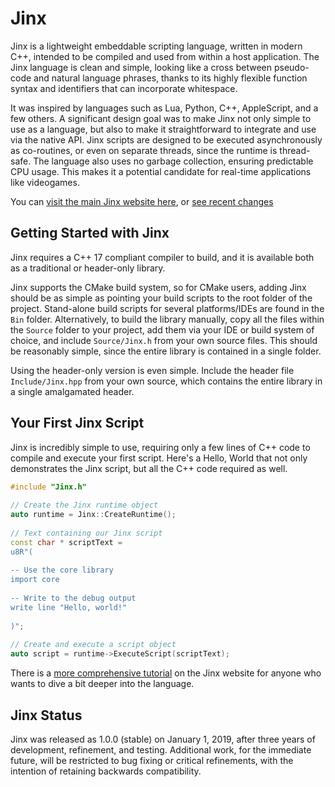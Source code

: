 # Jinx

Jinx is a lightweight embeddable scripting language, written in modern C++, intended to be compiled and used from within a host application.  The Jinx language is clean and simple, looking like a cross between pseudo-code and natural language phrases, thanks to its highly flexible function syntax and identifiers that can incorporate whitespace. 

It was inspired by languages such as Lua, Python, C++, AppleScript, and a few others.  A significant design goal was to make Jinx not only simple to use as a language, but also to make it straightforward to integrate and use via the native API.  Jinx scripts are designed to be executed asynchronously as co-routines, or even on separate threads, since the runtime is thread-safe.  The language also uses no garbage collection, ensuring predictable CPU usage.  This makes it a potential candidate for real-time applications like videogames.

You can [visit the main Jinx website here](http://www.jinx-lang.org/), or [see recent changes](https://github.com/JamesBoer/Jinx/blob/master/Docs/Changelog.md)

## Getting Started with Jinx

Jinx requires a C++ 17 compliant compiler to build, and it is available both as a traditional or header-only library.  

Jinx supports the CMake build system, so for CMake users, adding Jinx should be as simple as pointing your build scripts to the root folder of the project.  Stand-alone build scripts for several platforms/IDEs are found in the ```Bin``` folder.  Alternatively, to build the library manually, copy all the files within the ```Source``` folder to your project, add them via your IDE or build system of choice, and include ```Source/Jinx.h``` from your own source files.  This should be reasonably simple, since the entire library is contained in a single folder.

Using the header-only version is even simple.  Include the header file ```Include/Jinx.hpp``` from your own source, which contains the entire library in a single amalgamated header.

## Your First Jinx Script

Jinx is incredibly simple to use, requiring only a few lines of C++ code to compile and execute your first script.  Here's a Hello, World that not only demonstrates the Jinx script, but all the C++ code required as well.

``` c++
#include "Jinx.h"
    
// Create the Jinx runtime object
auto runtime = Jinx::CreateRuntime();
    
// Text containing our Jinx script
const char * scriptText =
u8R"(
    
-- Use the core library
import core
    
-- Write to the debug output
write line "Hello, world!"
    
)";
    
// Create and execute a script object
auto script = runtime->ExecuteScript(scriptText);
```

There is a [more comprehensive tutorial](https://www.jinx-lang.org/Tutorial.pdf) on the Jinx website for anyone who wants to dive a bit deeper into the language.

## Jinx Status

Jinx was released as 1.0.0 (stable) on January 1, 2019, after three years of development, refinement, and testing.  Additional work, for the immediate future, will be restricted to bug fixing or critical refinements, with the intention of retaining backwards compatibility.

